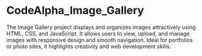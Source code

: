 # CodeAlpha_Image_Gallery
The Image Gallery project displays and organizes images attractively using HTML, CSS, and JavaScript. It allows users to view, upload, and manage images with responsive design and smooth navigation. Ideal for portfolios or photo sites, it highlights creativity and web development skills.
